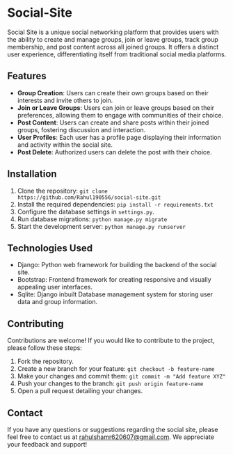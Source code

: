 # Social-Site

Social Site is a unique social networking platform that provides users with the ability to create and manage groups, join or leave groups, track group membership, and post content across all joined groups. 
It offers a distinct user experience, differentiating itself from traditional social media platforms.

## Features

- **Group Creation**: Users can create their own groups based on their interests and invite others to join.
- **Join or Leave Groups**: Users can join or leave groups based on their preferences, allowing them to engage with communities of their choice.
- **Post Content**: Users can create and share posts within their joined groups, fostering discussion and interaction.
- **User Profiles**: Each user has a profile page displaying their information and activity within the social site.
- **Post Delete**: Authorized users can delete the post with their choice.

## Installation

1. Clone the repository: `git clone https://github.com/Rahul190556/social-site.git`
2. Install the required dependencies: `pip install -r requirements.txt`
3. Configure the database settings in `settings.py`.
4. Run database migrations: `python manage.py migrate`
5. Start the development server: `python manage.py runserver`

## Technologies Used

- Django: Python web framework for building the backend of the social site.
- Bootstrap: Frontend framework for creating responsive and visually appealing user interfaces.
- Sqlite: Django inbuilt Database management system for storing user data and group information.

## Contributing

Contributions are welcome! If you would like to contribute to the project, please follow these steps:

1. Fork the repository.
2. Create a new branch for your feature: `git checkout -b feature-name`
3. Make your changes and commit them: `git commit -m "Add feature XYZ"`
4. Push your changes to the branch: `git push origin feature-name`
5. Open a pull request detailing your changes.


## Contact

If you have any questions or suggestions regarding the social site, please feel free to contact us at rahulshamr620607@gmail.com.
We appreciate your feedback and support!

